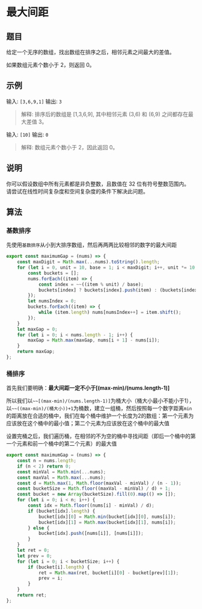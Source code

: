 # 最大间距

## 题目

给定一个无序的数组，找出数组在排序之后，相邻元素之间最大的差值。

如果数组元素个数小于 2，则返回 0。

## 示例

输入: `[3,6,9,1]`
输出: `3`
> 解释: 排序后的数组是 [1,3,6,9], 其中相邻元素 (3,6) 和 (6,9) 之间都存在最大差值 3。

输入: `[10]`
输出: `0`
> 解释: 数组元素个数小于 2，因此返回 0。

## 说明

你可以假设数组中所有元素都是非负整数，且数值在 32 位有符号整数范围内。
请尝试在线性时间复杂度和空间复杂度的条件下解决此问题。

## 算法

### 基数排序

先使用`基数排序`从小到大排序数组，然后再两两比较相邻的数字的最大间距

```js
export const maximumGap = (nums) => {
	const maxDigit = Math.max(...nums).toString().length;
	for (let i = 0, unit = 10, base = 1; i < maxDigit; i++, unit *= 10, base *= 10) {
		const buckets = [];
		nums.forEach((item) => {
			const index = ~~((item % unit) / base);
			buckets[index] ? buckets[index].push(item) : (buckets[index] = [item]);
		});
		let numsIndex = 0;
		buckets.forEach((item) => {
			while (item.length) nums[numsIndex++] = item.shift();
		});
	}
	let maxGap = 0;
	for (let i = 0; i < nums.length - 1; i++) {
		maxGap = Math.max(maxGap, nums[i + 1] - nums[i]);
	}
	return maxGap;
};
```

### 桶排序

首先我们要明确：**最大间距一定不小于[(max-min)/(nums.length-1)]**

所以我们以`~~[(max-min)/(nums.length-1)]`为桶大小（桶大小最小不能小于1），
以`~~((max-min)/(桶大小))+1`为桶数，建立一组桶，然后按照每一个数字距离`min`的距离放在合适的桶中，我们在每个桶中维护一个长度为2的数组：第一个元素为应该放在这个桶中的最小值；第二个元素为应该放在这个桶中的最大值

设置完桶之后，我们遍历桶，在相邻的不为空的桶中寻找间距（即后一个桶中的第一个元素和前一个桶中的第二个元素）的最大值

```js
export const maximumGap = (nums) => {
	const n = nums.length;
	if (n < 2) return 0;
	const minVal = Math.min(...nums);
	const maxVal = Math.max(...nums);
	const d = Math.max(1, Math.floor(maxVal - minVal) / (n - 1));
	const bucketSize = Math.floor((maxVal - minVal) / d) + 1;
	const bucket = new Array(bucketSize).fill(0).map(() => []);
	for (let i = 0; i < n; i++) {
		const idx = Math.floor((nums[i] - minVal) / d);
		if (bucket[idx].length) {
			bucket[idx][0] = Math.min(bucket[idx][0], nums[i]);
			bucket[idx][1] = Math.max(bucket[idx][1], nums[i]);
		} else {
			bucket[idx].push([nums[i]], [nums[i]]);
		}
	}
	let ret = 0;
	let prev = 0;
	for (let i = 0; i < bucketSize; i++) {
		if (bucket[i].length) {
			ret = Math.max(ret, bucket[i][0] - bucket[prev][1]);
			prev = i;
		}
	}
	return ret;
};
```